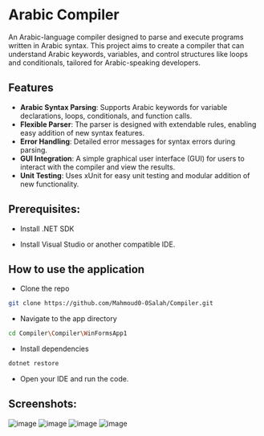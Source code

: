 # Arabic Compiler

An Arabic-language compiler designed to parse and execute programs written in Arabic syntax. This project aims to create a compiler that can understand Arabic keywords, variables, and control structures like loops and conditionals, tailored for Arabic-speaking developers.

## Features

- **Arabic Syntax Parsing**: Supports Arabic keywords for variable declarations, loops, conditionals, and function calls.
- **Flexible Parser**: The parser is designed with extendable rules, enabling easy addition of new syntax features.
- **Error Handling**: Detailed error messages for syntax errors during parsing.
- **GUI Integration**: A simple graphical user interface (GUI) for users to interact with the compiler and view the results.
- **Unit Testing**: Uses xUnit for easy unit testing and modular addition of new functionality.

## Prerequisites:
- Install .NET SDK 

- Install Visual Studio or another compatible IDE.

## How to use the application

- Clone the repo
 ```bash
 git clone https://github.com/Mahmoud0-0Salah/Compiler.git
  ```
- Navigate to the app directory
 ```bash
cd Compiler\Compiler\WinFormsApp1
```
- Install dependencies
 ```bash
dotnet restore
```
- Open your IDE and run the code.

## Screenshots:
![image](https://github.com/user-attachments/assets/0fa709a2-f127-4f9a-b5d4-94617eb14092)
![image](https://github.com/user-attachments/assets/720af3ed-859e-4641-bc48-00826baecb41)
![image](https://github.com/user-attachments/assets/cf75379e-69d5-4e5f-9fb1-db5f673946da)
![image](https://github.com/user-attachments/assets/c802d5bc-57bf-43fd-80e5-faf355f437bc)




